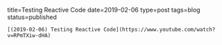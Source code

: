 
title=Testing Reactive Code
date=2019-02-06
type=post
tags=blog
status=published
~~~~~~
[(2019-02-06) Testing Reactive Code](https://www.youtube.com/watch?v=RPmTXiw-dHA) 
            